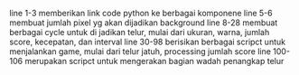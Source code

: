line 1-3 memberikan link code python ke berbagai komponene
line 5-6 membuat jumlah pixel yg akan dijadikan background
line 8-28 membuat berbagai cycle untuk di jadikan telur, mulai dari ukuran, warna, jumlah score, kecepatan, dan interval
line 30-98 berisikan berbagai scripct untuk menjalankan game, mulai dari telur jatuh, processing jumlah score
line 100-106 merupakan scripct untuk mengerakan bagian wadah penangkap telur
